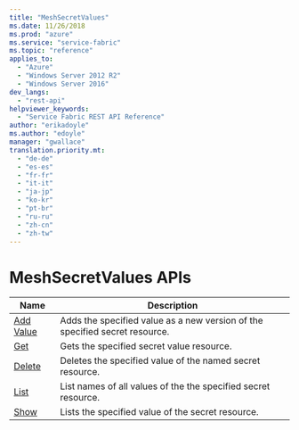 ```yaml
---
title: "MeshSecretValues"
ms.date: 11/26/2018
ms.prod: "azure"
ms.service: "service-fabric"
ms.topic: "reference"
applies_to: 
  - "Azure"
  - "Windows Server 2012 R2"
  - "Windows Server 2016"
dev_langs: 
  - "rest-api"
helpviewer_keywords: 
  - "Service Fabric REST API Reference"
author: "erikadoyle"
ms.author: "edoyle"
manager: "gwallace"
translation.priority.mt: 
  - "de-de"
  - "es-es"
  - "fr-fr"
  - "it-it"
  - "ja-jp"
  - "ko-kr"
  - "pt-br"
  - "ru-ru"
  - "zh-cn"
  - "zh-tw"
---
```

# MeshSecretValues APIs

| Name | Description |
| --- | --- |
| [Add Value](sfclient-v64-api-meshsecretvalue_addvalue.md) | Adds the specified value as a new version of the specified secret resource.<br/> |
| [Get](sfclient-v64-api-meshsecretvalue_get.md) | Gets the specified secret value resource.<br/> |
| [Delete](sfclient-v64-api-meshsecretvalue_delete.md) | Deletes the specified  value of the named secret resource.<br/> |
| [List](sfclient-v64-api-meshsecretvalue_list.md) | List names of all values of the the specified secret resource.<br/> |
| [Show](sfclient-v64-api-meshsecretvalue_show.md) | Lists the specified value of the secret resource.<br/> |

